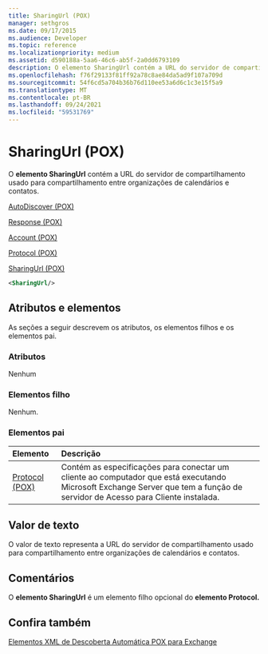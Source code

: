 ```yaml
---
title: SharingUrl (POX)
manager: sethgros
ms.date: 09/17/2015
ms.audience: Developer
ms.topic: reference
ms.localizationpriority: medium
ms.assetid: d590188a-5aa6-46c6-ab5f-2a0dd6793109
description: O elemento SharingUrl contém a URL do servidor de compartilhamento usado para compartilhamento entre organizações de calendários e contatos.
ms.openlocfilehash: f76f29133f81ff92a78c8ae84da5ad9f107a709d
ms.sourcegitcommit: 54f6cd5a704b36b76d110ee53a6d6c1c3e15f5a9
ms.translationtype: MT
ms.contentlocale: pt-BR
ms.lasthandoff: 09/24/2021
ms.locfileid: "59531769"
---
```

# <a name="sharingurl-pox"></a>SharingUrl (POX)

O **elemento SharingUrl** contém a URL do servidor de compartilhamento usado para compartilhamento entre organizações de calendários e contatos. 
  
[AutoDiscover (POX)](autodiscover-pox.md)
  
[Response (POX)](response-pox.md)
  
[Account (POX)](account-pox.md)
  
[Protocol (POX)](protocol-pox.md)
  
[SharingUrl (POX)](sharingurl-pox.md)
  
```XML
<SharingUrl/>
```

## <a name="attributes-and-elements"></a>Atributos e elementos

As seções a seguir descrevem os atributos, os elementos filhos e os elementos pai.
  
### <a name="attributes"></a>Atributos

Nenhum
  
### <a name="child-elements"></a>Elementos filho

Nenhum.
  
### <a name="parent-elements"></a>Elementos pai

|**Elemento**|**Descrição**|
|:-----|:-----|
|[Protocol (POX)](protocol-pox.md) <br/> |Contém as especificações para conectar um cliente ao computador que está executando Microsoft Exchange Server que tem a função de servidor de Acesso para Cliente instalada.  <br/> |
   
## <a name="text-value"></a>Valor de texto

O valor de texto representa a URL do servidor de compartilhamento usado para compartilhamento entre organizações de calendários e contatos.
  
## <a name="remarks"></a>Comentários

O **elemento SharingUrl** é um elemento filho opcional do **elemento Protocol.** 
  
## <a name="see-also"></a>Confira também



[Elementos XML de Descoberta Automática POX para Exchange](pox-autodiscover-xml-elements-for-exchange.md)

